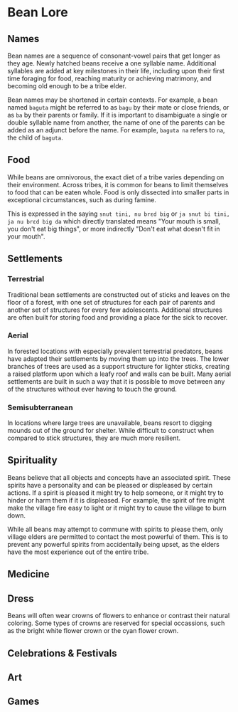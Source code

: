 # Bean Lore

## Names
Bean names are a sequence of consonant-vowel pairs that get longer as they age. Newly hatched beans receive a one syllable name. Additional syllables are added at key milestones in their life, including upon their first time foraging for food, reaching maturity or achieving matrimony, and becoming old enough to be a tribe elder.

Bean names may be shortened in certain contexts. For example, a bean named `baguta` might be referred to as `bagu` by their mate or close friends, or as `ba` by their parents or family. If it is important to disambiguate a single or double syllable name from another, the name of one of the parents can be added as an adjunct before the name. For example, `baguta na` refers to `na`, the child of `baguta`.

## Food
While beans are omnivorous, the exact diet of a tribe varies depending on their environment. Across tribes, it is common for beans to limit themselves to food that can be eaten whole. Food is only dissected into smaller parts in exceptional circumstances, such as during famine.

This is expressed in the saying `snut tini, nu brɛd big` or `ja snut bi tini, ja nu brɛd big da` which directly translated means "Your mouth is small, you don't eat big things", or more indirectly "Don't eat what doesn't fit in your mouth".

## Settlements
### Terrestrial
Traditional bean settlements are constructed out of sticks and leaves on the floor of a forest, with one set of structures for each pair of parents and another set of structures for every few adolescents. Additional structures are often built for storing food and providing a place for the sick to recover.

### Aerial
In forested locations with especially prevalent terrestrial predators, beans have adapted their settlements by moving them up into the trees. The lower branches of trees are used as a support structure for lighter sticks, creating a raised platform upon which a leafy roof and walls can be built. Many aerial settlements are built in such a way that it is possible to move between any of the structures without ever having to touch the ground.

### Semisubterranean
In locations where large trees are unavailable, beans resort to digging mounds out of the ground for shelter. While difficult to construct when compared to stick structures, they are much more resilient.

## Spirituality
Beans believe that all objects and concepts have an associated spirit. These spirits have a personality and can be pleased or displeased by certain actions. If a spirit is pleased it might try to help someone, or it might try to hinder or harm them if it is displeased. For example, the spirit of fire might make the village fire easy to light or it might try to cause the village to burn down.

While all beans may attempt to commune with spirits to please them, only village elders are permitted to contact the most powerful of them. This is to prevent any powerful spirits from accidentally being upset, as the elders have the most experience out of the entire tribe.

## Medicine

## Dress
Beans will often wear crowns of flowers to enhance or contrast their natural coloring. Some types of crowns are reserved for special occassions, such as the bright white flower crown or the cyan flower crown.

## Celebrations & Festivals

## Art

## Games